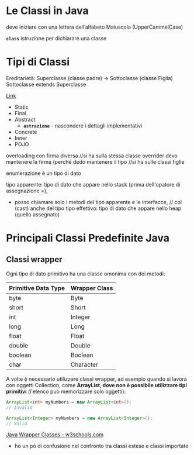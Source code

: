 # Le Classi in Java

deve iniziare con una lettera dell’alfabeto Maiuscola (UpperCammelCase)

**`class`** istruzione per dichiarare una classe

# Tipi di Classi

Ereditarietà:   Superclasse (classe padre)  ->  Sottoclasse (classe Figlia)
                    Sottoclasse extends Superclasse

[Link](https://ita.myservername.com/types-classes-java#Class_Types_In_Java_8211_Introduction)

- Static
- Final
- Abstract
    - **`astrazione`** - nascondere i dettagli implementativi
- Concrete
- Inner
- POJO

overloading con firma diversa       //si ha sulla stessa classe
overrider devo mantenere la firma (perché dedo mantenere il tipo //si ha sulle classi figlie

enumerazione è un tipo di dato

tipo apparente: tipo di dato che appare nello stack (prima dell'opatore di assegnazione =),
 - posso chiamare solo i metodi del tipo apparente e le interfacce, // col (cast) anche del tipo
tipo effettivo: tipo di dato che appare nello heap (quello assegnato)

# Principali Classi Predefinite Java

## Classi wrapper
Ogni tipo di dato primitivo ha una classe omonima con dei metodi:

Primitive Data Type |	Wrapper Class
-----   | ----
byte 	| Byte
short 	| Short
int 	| Integer
long 	| Long
float 	| Float
double 	| Double
boolean | Boolean
char 	| Character  

A volte è necessario utilizzare classi wrapper, ad esempio quando si lavora con oggetti Collection, come **ArrayList, dove non è possibile utilizzare tipi primitivi** (l'elenco può memorizzare solo oggetti):
```java
ArrayList<int> myNumbers = new ArrayList<int>();
// Invalid

ArrayList<Integer> myNumbers = new ArrayList<Integer>();
// Valid
```

[Java Wrapper Classes - w3schools.com](https://www.w3schools.com/java/java_wrapper_classes.asp)


-   ho un pò di confusione nel confronto tra classi estese e classi importate